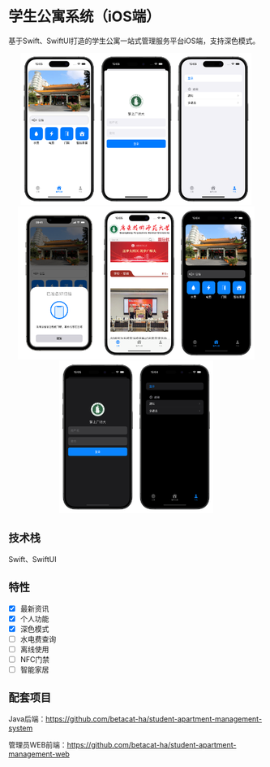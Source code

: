 #  学生公寓系统（iOS端）

基于Swift、SwiftUI打造的学生公寓一站式管理服务平台iOS端，支持深色模式。

<center class="half">
  <img src="img/Light_Home.PNG" height="300"/><img src="img/Light_Login.PNG" height="300"/><img src="img/Light_Setting_Logout.PNG" height="300"/><img src="img/Light_NFC_Demo.PNG" height="300"/><img src="img/Light_Website.PNG" height="300"/><img src="img/Dark_Home.PNG" height="300"/><img src="img/Dark_Login.PNG" height="300"/><img src="img/Dark_Setting_Logout.PNG" height="300"/>
</center>



## 技术栈

Swift、SwiftUI


## 特性
- [x] 最新资讯
- [x] 个人功能
- [x] 深色模式
- [ ] 水电费查询
- [ ] 离线使用
- [ ] NFC门禁
- [ ] 智能家居

## 配套项目

Java后端：https://github.com/betacat-ha/student-apartment-management-system

管理员WEB前端：https://github.com/betacat-ha/student-apartment-management-web

